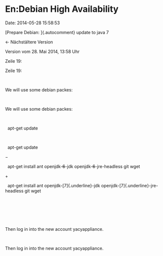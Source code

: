 En:Debian High Availability
===========================

Date: 2014-05-28 15:58:53

[Prepare Debian: ]{.autocomment} update to java 7

← Nächstältere Version

Version vom 28. Mai 2014, 13:58 Uhr

Zeile 19:

Zeile 19:

 

<div>

We will use some debian packes:

</div>

 

<div>

We will use some debian packes:

</div>

 

<div>

  apt-get update

</div>

 

<div>

  apt-get update

</div>

−

<div>

  apt-get install ant openjdk-~~6~~-jdk openjdk-~~6~~-jre-headless git
wget

</div>

\+

<div>

  apt-get install ant openjdk-[7]{.underline}-jdk
openjdk-[7]{.underline}-jre-headless git wget

</div>

 

 

 

<div>

Then log in into the new account yacyappliance.

</div>

 

<div>

Then log in into the new account yacyappliance.

</div>
